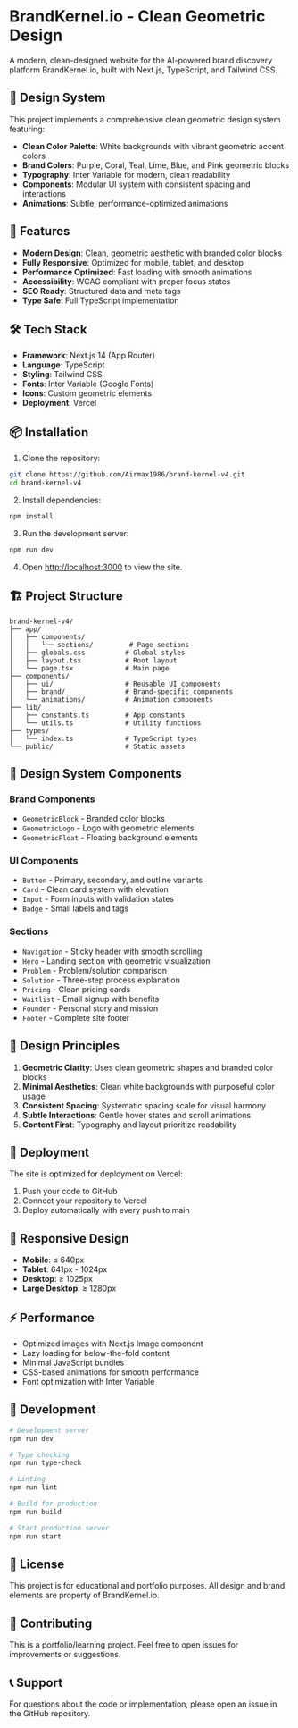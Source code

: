 # BrandKernel.io - Clean Geometric Design

A modern, clean-designed website for the AI-powered brand discovery platform BrandKernel.io, built with Next.js, TypeScript, and Tailwind CSS.

## 🎨 Design System

This project implements a comprehensive clean geometric design system featuring:

- **Clean Color Palette**: White backgrounds with vibrant geometric accent colors
- **Brand Colors**: Purple, Coral, Teal, Lime, Blue, and Pink geometric blocks
- **Typography**: Inter Variable for modern, clean readability
- **Components**: Modular UI system with consistent spacing and interactions
- **Animations**: Subtle, performance-optimized animations

## 🚀 Features

- **Modern Design**: Clean, geometric aesthetic with branded color blocks
- **Fully Responsive**: Optimized for mobile, tablet, and desktop
- **Performance Optimized**: Fast loading with smooth animations
- **Accessibility**: WCAG compliant with proper focus states
- **SEO Ready**: Structured data and meta tags
- **Type Safe**: Full TypeScript implementation

## 🛠️ Tech Stack

- **Framework**: Next.js 14 (App Router)
- **Language**: TypeScript
- **Styling**: Tailwind CSS
- **Fonts**: Inter Variable (Google Fonts)
- **Icons**: Custom geometric elements
- **Deployment**: Vercel

## 📦 Installation

1. Clone the repository:
```bash
git clone https://github.com/Airmax1986/brand-kernel-v4.git
cd brand-kernel-v4
```

2. Install dependencies:
```bash
npm install
```

3. Run the development server:
```bash
npm run dev
```

4. Open [http://localhost:3000](http://localhost:3000) to view the site.

## 🏗️ Project Structure

```
brand-kernel-v4/
├── app/
│   ├── components/
│   │   └── sections/         # Page sections
│   ├── globals.css          # Global styles
│   ├── layout.tsx           # Root layout
│   └── page.tsx             # Main page
├── components/
│   ├── ui/                  # Reusable UI components
│   ├── brand/               # Brand-specific components
│   └── animations/          # Animation components
├── lib/
│   ├── constants.ts         # App constants
│   └── utils.ts             # Utility functions
├── types/
│   └── index.ts             # TypeScript types
└── public/                  # Static assets
```

## 🎨 Design System Components

### Brand Components
- `GeometricBlock` - Branded color blocks
- `GeometricLogo` - Logo with geometric elements
- `GeometricFloat` - Floating background elements

### UI Components
- `Button` - Primary, secondary, and outline variants
- `Card` - Clean card system with elevation
- `Input` - Form inputs with validation states
- `Badge` - Small labels and tags

### Sections
- `Navigation` - Sticky header with smooth scrolling
- `Hero` - Landing section with geometric visualization
- `Problem` - Problem/solution comparison
- `Solution` - Three-step process explanation
- `Pricing` - Clean pricing cards
- `Waitlist` - Email signup with benefits
- `Founder` - Personal story and mission
- `Footer` - Complete site footer

## 🎯 Design Principles

1. **Geometric Clarity**: Uses clean geometric shapes and branded color blocks
2. **Minimal Aesthetics**: Clean white backgrounds with purposeful color usage
3. **Consistent Spacing**: Systematic spacing scale for visual harmony
4. **Subtle Interactions**: Gentle hover states and scroll animations
5. **Content First**: Typography and layout prioritize readability

## 🚀 Deployment

The site is optimized for deployment on Vercel:

1. Push your code to GitHub
2. Connect your repository to Vercel
3. Deploy automatically with every push to main

## 📱 Responsive Design

- **Mobile**: ≤ 640px
- **Tablet**: 641px - 1024px  
- **Desktop**: ≥ 1025px
- **Large Desktop**: ≥ 1280px

## ⚡ Performance

- Optimized images with Next.js Image component
- Lazy loading for below-the-fold content
- Minimal JavaScript bundles
- CSS-based animations for smooth performance
- Font optimization with Inter Variable

## 🧪 Development

```bash
# Development server
npm run dev

# Type checking
npm run type-check

# Linting
npm run lint

# Build for production
npm run build

# Start production server
npm run start
```

## 📄 License

This project is for educational and portfolio purposes. All design and brand elements are property of BrandKernel.io.

## 🤝 Contributing

This is a portfolio/learning project. Feel free to open issues for improvements or suggestions.

## 📞 Support

For questions about the code or implementation, please open an issue in the GitHub repository.